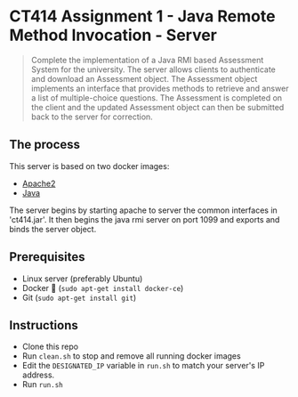 # CT414 Assignment 1 - Java Remote Method Invocation - Server

> Complete the implementation of a Java RMI based Assessment System for the university.  The server allows clients to authenticate and download an Assessment object.  The Assessment object implements an interface that provides methods to retrieve and answer a list of multiple-choice questions. The Assessment is completed on the client and the updated Assessment object can then be submitted back to the server for correction.

## The process

This server is based on two docker images:
 - [Apache2](https://hub.docker.com/_/httpd/)
 - [Java](https://hub.docker.com/_/openjdk/)

The server begins by starting apache to server the common interfaces in 'ct414.jar'. It then begins the java rmi server on port 1099 and exports and binds the server object.

## Prerequisites
- Linux server (preferably Ubuntu)
- Docker :whale: (``sudo apt-get install docker-ce``)
- Git (``sudo apt-get install git``)

## Instructions
- Clone this repo
- Run ``clean.sh`` to stop and remove all running docker images
- Edit the ``DESIGNATED_IP`` variable in ``run.sh`` to match your server's IP address.
- Run ``run.sh``